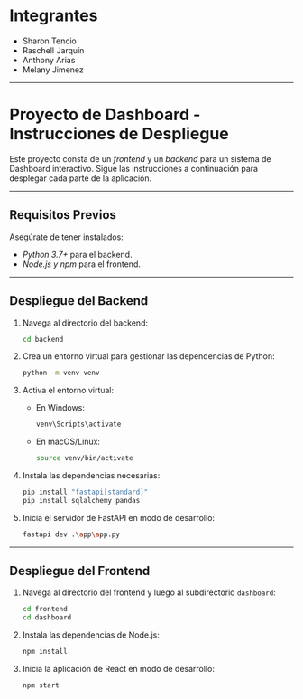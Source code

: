 # Integrantes

- Sharon Tencio
- Raschell Jarquín
- Anthony Arias
- Melany Jimenez 

---
# Proyecto de Dashboard - Instrucciones de Despliegue

Este proyecto consta de un *frontend* y un *backend* para un sistema de Dashboard interactivo. Sigue las instrucciones a continuación para desplegar cada parte de la aplicación.

---

## Requisitos Previos

Asegúrate de tener instalados:

- *Python 3.7+* para el backend.
- *Node.js y npm* para el frontend.

---

## Despliegue del Backend

1. Navega al directorio del backend:

   ```bash
   cd backend
   ```

2. Crea un entorno virtual para gestionar las dependencias de Python:

   ```bash
   python -m venv venv
   ```

3. Activa el entorno virtual:

   - En Windows:
     ```bash
     venv\Scripts\activate
     ```
   - En macOS/Linux:
     ```bash
     source venv/bin/activate
     ```

4. Instala las dependencias necesarias:

   ```bash
   pip install "fastapi[standard]"
   pip install sqlalchemy pandas
   ```

5. Inicia el servidor de FastAPI en modo de desarrollo:

   ```bash
   fastapi dev .\app\app.py
   ```

---

## Despliegue del Frontend

1. Navega al directorio del frontend y luego al subdirectorio `dashboard`:

   ```bash
   cd frontend
   cd dashboard
   ```

2. Instala las dependencias de Node.js:

   ```bash
   npm install
   ```

3. Inicia la aplicación de React en modo de desarrollo:

   ```bash
   npm start
   ```
